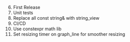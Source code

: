 6. First Release
7. Unit tests
8. Replace all const string& with string_view
9. CI/CD
10. Use constexpr math lib
11. Set resizing timer on graph_line for smoother resizing
